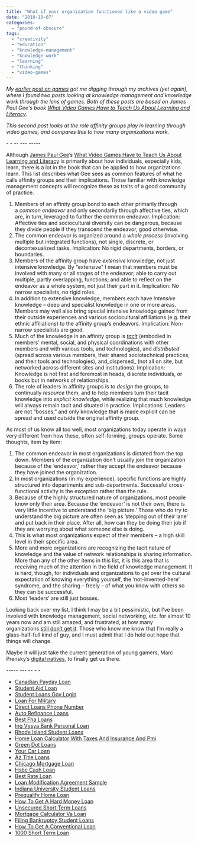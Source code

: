 ```yaml
---
title: "What if your organization functioned like a video game"
date: "2010-10-07"
categories: 
  - "pound-of-obscure"
tags: 
  - "creativity"
  - "education"
  - "knowledge-management"
  - "knowledge-work"
  - "learning"
  - "thinking"
  - "video-games"
---
```


_My [earlier post on games](http://blog.gbrettmiller.com/life-is-not-a-game-or-is-it/) got me digging through my archives (yet again), where I found two posts looking at knowledge management and knowledge work through the lens of games. Both of these posts are based on James Paul Gee's book [What Video Games Have to Teach Us About Learning and Literacy](http://www.amazon.com/gp/product/1403984530?ie=UTF8&tag=gbrettmiller-20&linkCode=as2&camp=1789&creative=9325&creativeASIN=1403984530)._

_This second post looks at the role affinity groups play in learning through video games, and compares this to how many organizations work._

\- - -- --- -----

Although [James Paul Gee](http://website.education.wisc.edu/gls/people_gee.htm "Bio - James Gee (UW-Madison)")’s [What Video Games Have to Teach Us About Learning and Literacy](http://astore.amazon.com/gbrettmiller-20/detail/1403965382/002-9091504-7932015 "aStore - What Video Games Have to Teach Us About Learning and Literacy") is primarily about how individuals, especially kids, learn, there is a lot in the book that can be applied to how organizations learn. This list describes what Gee sees as common features of what he calls affinity groups and their implications. Those familiar with knowledge management concepts will recognize these as traits of a good community of practice.

1. Members of an affinity group bond to each other primarily through a _common endeavor_ and only secondarily through affective ties, which are, in turn, leveraged to further the common endeavor. Implication: Affective ties and sociocultural diversity can be dangerous, because they divide people if they transcend the endeavor, good otherwise.
2. The common endeavor is organized around a _whole process_ (involving multiple but integrated functions), not single, discrete, or decontexualized tasks. Implication: No rigid departments, borders, or boundaries.
3. Members of the affinity group have _extensive_ knowledge, not just intensive knowledge. By “extensive” I mean that members must be involved with many or all stages of the endeavor; able to carry out multiple, partly overlapping, functions; and able to reflect on the endeavor as a whole system, not just their part in it. Implication: No narrow specialists, no rigid roles.
4. In addition to extensive knowledge, members each have _intensive_ knowledge – deep and specialist knowledge in one or more areas. Members may well also bring special intensive knowledge gained from their outside experiences and various sociocultural affiliations (e.g. their ethnic affiliations) to the affinity group’s endeavors. Implication: Non-narrow specialists are good.
5. Much of the knowledge in an affinity group is [_tacit_](http://nsl.gbrettmiller.com/2007/thoughts-on-knowledge-management-and-knowledge-work "NSL - Thoughts on knowledge management and knowledge work") (embodied in members’ mental, social, and physical coordinations with other members and with various tools, and technologies), and _distributed_ (spread across various members, their shared sociotechnical practices, and their tools and technologies), and_dispersed_ (not all on site, but networked across different sites and institutions). Implication: Knowledge is not first and foremost in heads, discrete individuals, or books but in networks of relationships.
6. The role of leaders in affinity groups is to _design_ the groups, to continually _resource_ them, and to help members turn their tacit knowledge into _explicit knowledge_, while realizing that much knowledge will always remain tacit and situated in practice. Implications: Leaders are not “bosses,” and only knowledge that is made explicit can be spread and used outside the original affinity group.

As most of us know all too well, most organizations today operate in ways very different from how these, often self-forming, groups operate. Some thoughts, item by item:

1. The common endeavor in most organizations is dictated from the top down. Members of the organization don’t usually join the organization because of the ‘endeavor,’ rather they accept the endeavor because they have joined the organization.
2. In most organizations (in my experience), specific functions are highly structured into departments and sub-departments. Successful cross-functional activity is the exception rather than the rule.
3. Because of the highly structured nature of organizations, most people know only their area. Because the ‘endeavor’ is not their own, there is very little incentive to understand the ‘big picture.’ Those who do try to understand the big picture are often seen as ’stepping out of their lane’ and put back in their place. After all, how can they be doing their job if they are worrying about what someone else is doing.
4. This is what most organizations expect of their members – a high skill level in their specific area.
5. More and more organizations are recognizing the tacit nature of knowledge and the value of network relationships is sharing information. More than any of the other items in this list, it is this area that is receiving much of the attention in the field of knowledge management. It is hard, though, for individuals and organizations to get over the cultural expectation of knowing everything yourself, the ‘not-invented-here’ syndrome, and the sharing – freely – of what you know with others so they can be successful.
6. Most ‘leaders’ are still just bosses.

Looking back over my list, I think I may be a bit pessimistic, but I’ve been involved with knowledge management, social networking, etc. for almost 10 years now and am still amazed, and frustrated, at how many organizations [still don’t get it](http://nsl.blogspot.com/2005/09/changing-resistance-into-understanding.html "NSL (original) - Changing resistance into understanding"). Those who know me know that I’m really a glass-half-full kind of guy, and I must admit that I do hold out hope that things will change.

Maybe it will just take the current generation of young gamers, Marc Prensky’s [digital natives](http://nsl.gbrettmiller.com/video-games-future-of-education-or-harmful-addiction/ "Video Games: Future of education or harmful addiction"), to finally get us there.

\----- --- -- - -

- [Canadian Payday Loan](http://www.mariebo.org/?Canadian-Payday-Loan)
- [Student Aid Loan](http://usasportgroup.com/?Student-Aid-Loan)
- [Student Loans Gov Login](http://www.mariebo.org/?Student-Loans-Gov-Login)
- [Loan For Military](http://www.amarysia.gr/?Loan-For-Military)
- [Direct Loans Phone Number](http://www.franklinny.org/?Direct-Loans-Phone-Number)
- [Auto Refinance Loans](http://www.franklinny.org/?Auto-Refinance-Loans)
- [Best Fha Loans](http://www.franklinny.org/?Best-Fha-Loans)
- [Ing Vysya Bank Personal Loan](http://usasportgroup.com/?Ing-Vysya-Bank-Personal-Loan)
- [Rhode Island Student Loans](http://www.franklinny.org/?Rhode-Island-Student-Loans)
- [Home Loan Calculator With Taxes And Insurance And Pmi](http://www.amarysia.gr/?Home-Loan-Calculator-With-Taxes-And-Insurance-And-Pmi)
- [Green Dot Loans](http://www.consejocafe.org/?Green-Dot-Loans)
- [Your Car Loan](http://usasportgroup.com/?Your-Car-Loan)
- [Az Title Loans](http://gbbkolejka.pl/?Az-Title-Loans)
- [Chicago Mortgage Loan](http://gbbkolejka.pl/?Chicago-Mortgage-Loan)
- [Hsbc Cash Loan](http://www.mariebo.org/?Hsbc-Cash-Loan)
- [Best Rate Loan](http://www.consejocafe.org/?Best-Rate-Loan)
- [Loan Modification Agreement Sample](http://gbbkolejka.pl/?Loan-Modification-Agreement-Sample)
- [Indiana University Student Loans](http://www.mariebo.org/?Indiana-University-Student-Loans)
- [Prequalify Home Loan](http://www.consejocafe.org/?Prequalify-Home-Loan)
- [How To Get A Hard Money Loan](http://gbbkolejka.pl/?How-To-Get-A-Hard-Money-Loan)
- [Unsecured Short Term Loans](http://www.amarysia.gr/?Unsecured-Short-Term-Loans)
- [Mortgage Calculator Va Loan](http://usasportgroup.com/?Mortgage-Calculator-Va-Loan)
- [Filing Bankruptcy Student Loans](http://gbbkolejka.pl/?Filing-Bankruptcy-Student-Loans)
- [How To Get A Conventional Loan](http://gbbkolejka.pl/?How-To-Get-A-Conventional-Loan)
- [1000 Short Term Loan](http://www.consejocafe.org/?1000-Short-Term-Loan)
